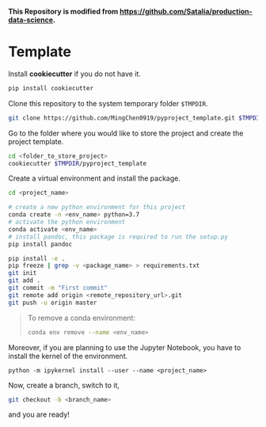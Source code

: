 **This Repository is modified from https://github.com/Satalia/production-data-science.**

# Template

Install **cookiecutter** if you do not have it.

```bash
pip install cookiecutter
```

Clone this repository to the system temporary folder `$TMPDIR`.

```bash
git clone https://github.com/MingChen0919/pyproject_template.git $TMPDIR/pyproject_template
```


Go to the folder where you would like to store the project and create the project template.

```bash
cd <folder_to_store_project>
cookiecutter $TMPDIR/pyproject_template
```

Create a virtual environment and install the package.

```bash
cd <project_name>

# create a new python environment for this project
conda create -n <env_name> python=3.7
# activate the python environment
conda activate <env_name>
# install pandoc, this package is required to run the setup.py
pip install pandoc

pip install -e .
pip freeze | grep -v <package_name> > requirements.txt
git init
git add .
git commit -m "First commit"
git remote add origin <remote_repository_url>.git
git push -u origin master
```


> To remove a conda environment:
> ```bash
> conda env remove --name <env_name>
> ```


Moreover, if you are planning to use the Jupyter Notebook, you have to install the kernel of the environment.

``
python -m ipykernel install --user --name <project_name>
``

Now, create a branch, switch to it,

```bash
git checkout -b <branch_name>
```

and you are ready! 
